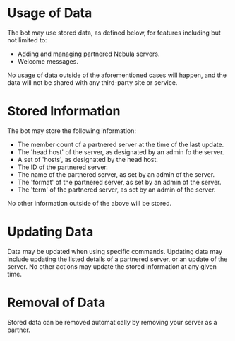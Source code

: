 # Usage of Data
The bot may use stored data, as defined below, for features including but not limited to:
- Adding and managing partnered Nebula servers.
- Welcome messages.

No usage of data outside of the aforementioned cases will happen, and the data will not be shared with any third-party site or service.

# Stored Information
The bot may store the following information:
- The member count of a partnered server at the time of the last update.
- The 'head host' of the server, as designated by an admin fo the server.
- A set of 'hosts', as designated by the head host.
- The ID of the partnered server.
- The name of the partnered server, as set by an admin of the server.
- The 'format' of the partnered server, as set by an admin of the server.
- The 'term' of the partnered server, as set by an admin of the server.

No other information outside of the above will be stored.

# Updating Data
Data may be updated when using specific commands.
Updating data may include updating the listed details of a partnered server, or an update of the server.
No other actions may update the stored information at any given time.

# Removal of Data
Stored data can be removed automatically by removing your server as a partner.
